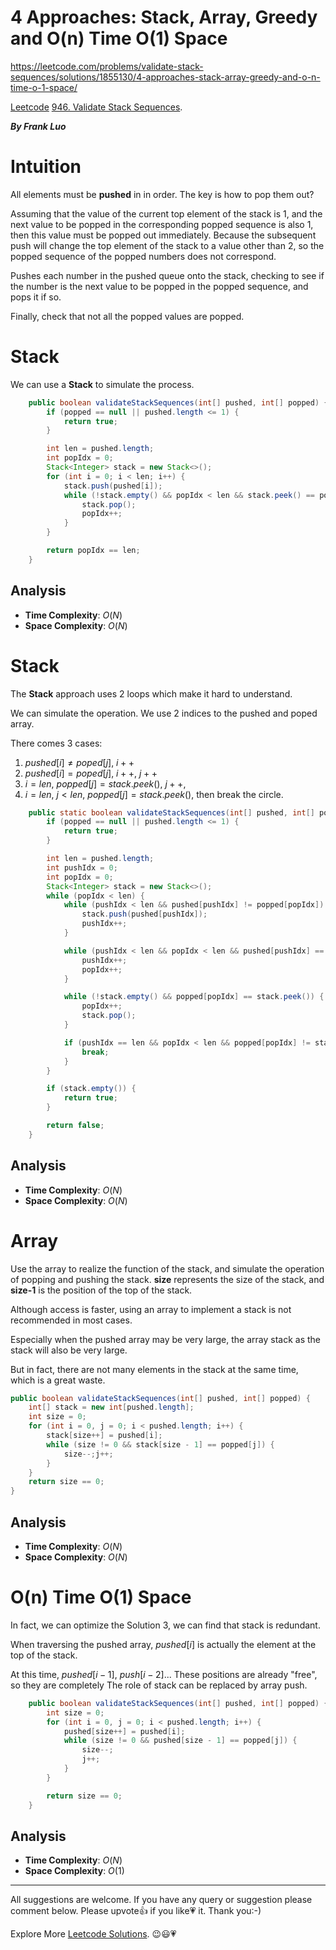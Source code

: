 # 4 Approaches: Stack, Array, Greedy and O(n) Time O(1) Space

https://leetcode.com/problems/validate-stack-sequences/solutions/1855130/4-approaches-stack-array-greedy-and-o-n-time-o-1-space/


[Leetcode](https://leetcode.com/) [946. Validate Stack Sequences](https://leetcode.com/problems/validate-stack-sequences).

***By Frank Luo***


# Intuition

All elements must be **pushed** in in order. The key is how to pop them out?

Assuming that the value of the current top element of the stack is $1$, and the next value to be popped in the corresponding popped sequence is also $1$, then this value must be popped out immediately. Because the subsequent push will change the top element of the stack to a value other than $2$, so the popped sequence of the popped numbers does not correspond.

Pushes each number in the pushed queue onto the stack, checking to see if the number is the next value to be popped in the popped sequence, and pops it if so.

Finally, check that not all the popped values are popped.


# Stack

We can use a **Stack** to simulate the process.

```java
    public boolean validateStackSequences(int[] pushed, int[] popped) {
        if (popped == null || pushed.length <= 1) {
            return true;
        }

        int len = pushed.length;
        int popIdx = 0;
        Stack<Integer> stack = new Stack<>();
        for (int i = 0; i < len; i++) {
            stack.push(pushed[i]);
            while (!stack.empty() && popIdx < len && stack.peek() == popped[popIdx]) {
                stack.pop();
                popIdx++;
            }
        }

        return popIdx == len;
    }
```

## Analysis

- **Time Complexity**: $O(N)$
- **Space Complexity**: $O(N)$


# Stack

The **Stack** approach uses $2$ loops which make it hard to understand.

We can simulate the operation. We use $2$ indices to the pushed and poped array.

There comes $3$ cases:

1. $pushed[i] \ne poped[j]$, $i++$
2. $pushed[i] = poped[j]$, $i++$, $j++$
3. $i = len$, $popped[j] = stack.peek()$, $j++$,
4. $i = len$, $j \lt len$, $popped[j] = stack.peek()$, then break the circle.

```java
    public static boolean validateStackSequences(int[] pushed, int[] popped) {
        if (popped == null || pushed.length <= 1) {
            return true;
        }

        int len = pushed.length;
        int pushIdx = 0;
        int popIdx = 0;
        Stack<Integer> stack = new Stack<>();
        while (popIdx < len) {
            while (pushIdx < len && pushed[pushIdx] != popped[popIdx]) {
                stack.push(pushed[pushIdx]);
                pushIdx++;
            }

            while (pushIdx < len && popIdx < len && pushed[pushIdx] == popped[popIdx]) {
                pushIdx++;
                popIdx++;
            }

            while (!stack.empty() && popped[popIdx] == stack.peek()) {
                popIdx++;
                stack.pop();
            }

            if (pushIdx == len && popIdx < len && popped[popIdx] != stack.peek()) {
                break;
            }
        }

        if (stack.empty()) {
            return true;
        }

        return false;
    }
```

## Analysis

- **Time Complexity**: $O(N)$
- **Space Complexity**: $O(N)$


# Array

Use the array to realize the function of the stack, and simulate the operation of popping and pushing the stack. **size** represents the size of the stack, and **size-1** is the position of the top of the stack.

Although access is faster, using an array to implement a stack is not recommended in most cases. 

Especially when the pushed array may be very large, the array stack as the stack will also be very large. 

But in fact, there are not many elements in the stack at the same time, which is a great waste.

```java
public boolean validateStackSequences(int[] pushed, int[] popped) {
    int[] stack = new int[pushed.length];
    int size = 0;
    for (int i = 0, j = 0; i < pushed.length; i++) {
        stack[size++] = pushed[i];
        while (size != 0 && stack[size - 1] == popped[j]) {
            size--;j++;
        }
    }
    return size == 0;
}
```

## Analysis

- **Time Complexity**: $O(N)$
- **Space Complexity**: $O(N)$


# O(n) Time O(1) Space

In fact, we can optimize the Solution $3$, we can find that stack is redundant. 

When traversing the pushed array, $pushed[i]$ is actually the element at the top of the stack. 

At this time, $pushed[i-1]$, $push[i-2]$... These positions are already "free", so they are completely The role of stack can be replaced by array push.

```java
    public boolean validateStackSequences(int[] pushed, int[] popped) {
        int size = 0;
        for (int i = 0, j = 0; i < pushed.length; i++) {
            pushed[size++] = pushed[i];
            while (size != 0 && pushed[size - 1] == popped[j]) {
                size--;
                j++;
            }
        }

        return size == 0;
    }
```

## Analysis

- **Time Complexity**: $O(N)$
- **Space Complexity**: $O(1)$


--------------------------

All suggestions are welcome. 
If you have any query or suggestion please comment below.
Please upvote👍 if you like💗 it. Thank you:-)

Explore More [Leetcode Solutions](https://leetcode.com/discuss/general-discussion/1868912/My-Leetcode-Solutions-All-In-One). 😉😃💗

